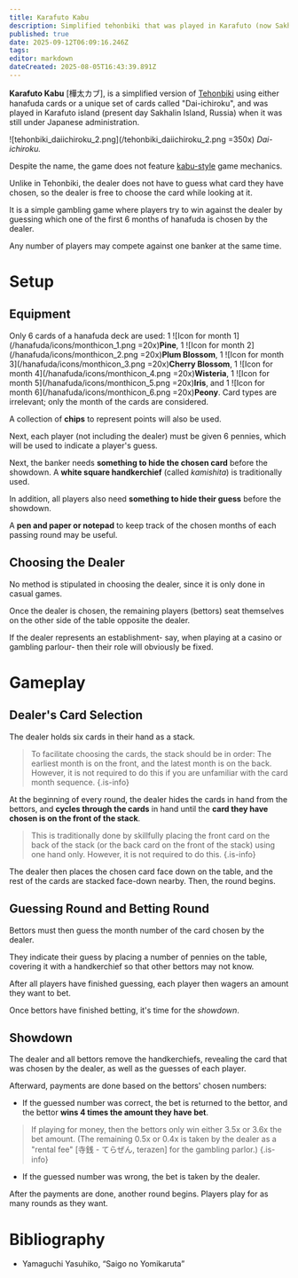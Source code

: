 ```yaml
---
title: Karafuto Kabu
description: Simplified tehonbiki that was played in Karafuto (now Sakhalin Island)
published: true
date: 2025-09-12T06:09:16.246Z
tags: 
editor: markdown
dateCreated: 2025-08-05T16:43:39.891Z
---
```


**Karafuto Kabu** [樺太カブ], is a simplified version of [Tehonbiki](/en/tehonbiki) using either hanafuda cards or a unique set of cards called "Dai-ichiroku", and was played in Karafuto island (present day Sakhalin Island, Russia) when it was still under Japanese administration. 

![tehonbiki_daiichiroku_2.png](/tehonbiki_daiichiroku_2.png =350x)
*Dai-ichiroku.*

Despite the name, the game does not feature [kabu-style](/en/kabufuda/games/oicho-kabu) game mechanics.

Unlike in Tehonbiki, the dealer does not have to guess what card they have chosen, so the dealer is free to choose the card while looking at it.

It is a simple gambling game where players try to win against the dealer by guessing which one of the first 6 months of hanafuda is chosen by the dealer.

Any number of players may compete against one banker at the same time.

# Setup
## Equipment
Only 6 cards of a hanafuda deck are used: 1 ![Icon for month 1](/hanafuda/icons/monthicon_1.png =20x)**Pine**, 1 ![Icon for month 2](/hanafuda/icons/monthicon_2.png =20x)**Plum Blossom**, 1 ![Icon for month 3](/hanafuda/icons/monthicon_3.png =20x)**Cherry Blossom**, 1 ![Icon for month 4](/hanafuda/icons/monthicon_4.png =20x)**Wisteria**, 1 ![Icon for month 5](/hanafuda/icons/monthicon_5.png =20x)**Iris**, and 1 ![Icon for month 6](/hanafuda/icons/monthicon_6.png =20x)**Peony**. Card types are irrelevant; only the month of the cards are considered.

A collection of **chips** to represent points will also be used.

Next, each player (not including the dealer) must be given 6 pennies, which will be used to indicate a player's guess.

Next, the banker needs **something to hide the chosen card** before the showdown. A **white square handkerchief** (called *kamishita*) is traditionally used.

In addition, all players also need **something to hide their guess** before the showdown.

A **pen and paper or notepad** to keep track of the chosen months of each passing round may be useful.

## Choosing the Dealer
No method is stipulated in choosing the dealer, since it is only done in casual games.

Once the dealer is chosen, the remaining players (bettors) seat themselves on the other side of the table opposite the dealer.

If the dealer represents an establishment- say, when playing at a casino or gambling parlour- then their role will obviously be fixed.

# Gameplay
## Dealer's Card Selection
The dealer holds six cards in their hand as a stack.

> To facilitate choosing the cards, the stack should be in order: The earliest month is on the front, and the latest month is on the back. However, it is not required to do this if you are unfamiliar with the card month sequence.
{.is-info}

At the beginning of every round, the dealer hides the cards in hand from the bettors, and **cycles through the cards** in hand until the **card they have chosen is on the front of the stack**.

> This is traditionally done by skillfully placing the front card on the back of the stack (or the back card on the front of the stack) using one hand only. However, it is not required to do this.
{.is-info}

The dealer then places the chosen card face down on the table, and the rest of the cards are stacked face-down nearby. Then, the round begins.

## Guessing Round and Betting Round
Bettors must then guess the month number of the card chosen by the dealer.

They indicate their guess by placing a number of pennies on the table, covering it with a handkerchief so that other bettors may not know.

After all players have finished guessing, each player then wagers an amount they want to bet.

Once bettors have finished betting, it's time for the *showdown*.

## Showdown
The dealer and all bettors remove the handkerchiefs, revealing the card that was chosen by the dealer, as well as the guesses of each player.

Afterward, payments are done based on the bettors' chosen numbers:
- If the guessed number was correct, the bet is returned to the bettor, and the bettor **wins 4 times the amount they have bet**.
> If playing for money, then the bettors only win either 3.5x or 3.6x the bet amount. (The remaining 0.5x or 0.4x is taken by the dealer as a "rental fee" [寺銭 - てらぜん, terazen] for the gambling parlor.)
{.is-info}
- If the guessed number was wrong, the bet is taken by the dealer.

After the payments are done, another round begins. Players play for as many rounds as they want.

# Bibliography
- Yamaguchi Yasuhiko, “Saigo no Yomikaruta”